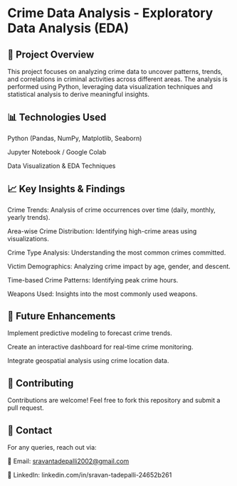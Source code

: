 # Crime Data Analysis - Exploratory Data Analysis (EDA)

## 📌 Project Overview

This project focuses on analyzing crime data to uncover patterns, trends, and correlations in criminal activities across different areas. The analysis is performed using Python, leveraging data visualization techniques and statistical analysis to derive meaningful insights.

## 📊 Technologies Used

Python (Pandas, NumPy, Matplotlib, Seaborn)

Jupyter Notebook / Google Colab

Data Visualization & EDA Techniques


## 📈 Key Insights & Findings

Crime Trends: Analysis of crime occurrences over time (daily, monthly, yearly trends).

Area-wise Crime Distribution: Identifying high-crime areas using visualizations.

Crime Type Analysis: Understanding the most common crimes committed.

Victim Demographics: Analyzing crime impact by age, gender, and descent.

Time-based Crime Patterns: Identifying peak crime hours.

Weapons Used: Insights into the most commonly used weapons.

## 📌 Future Enhancements

Implement predictive modeling to forecast crime trends.

Create an interactive dashboard for real-time crime monitoring.

Integrate geospatial analysis using crime location data.

## 🤝 Contributing

Contributions are welcome! Feel free to fork this repository and submit a pull request.

## 📩 Contact

For any queries, reach out via:

📧 Email: sravantadepalli2002@gmail.com

🔗 LinkedIn: linkedin.com/in/sravan-tadepalli-24652b261 
